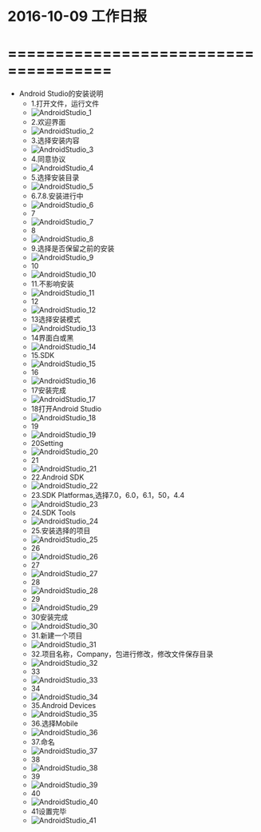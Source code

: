 # 2016-10-09 工作日报
=====================================
=====================================
* Android Studio的安装说明
  * 1.打开文件，运行文件
   * ![AndroidStudio_1](image/androidstudio_pig/androidstudio_instatll_1.jpg)
  * 2.欢迎界面
   * ![AndroidStudio_2](image/androidstudio_pig/androidstudio_instatll_2.jpg)
  * 3.选择安装内容
   * ![AndroidStudio_3](image/androidstudio_pig/androidstudio_instatll_3.jpg)
  * 4.同意协议
  * ![AndroidStudio_4](image/androidstudio_pig/androidstudio_instatll_4.jpg)
  * 5.选择安装目录
   * ![AndroidStudio_5](image/androidstudio_pig/androidstudio_instatll_5.jpg)
  * 6.7.8.安装进行中
   * ![AndroidStudio_6](image/androidstudio_pig/androidstudio_instatll_6.jpg)
  * 7
   * ![AndroidStudio_7](image/androidstudio_pig/androidstudio_instatll_7.jpg)
  * 8
   * ![AndroidStudio_8](image/androidstudio_pig/androidstudio_instatll_8.jpg)
  * 9.选择是否保留之前的安装
   * ![AndroidStudio_9](image/androidstudio_pig/androidstudio_instatll_9.jpg)
  * 10
   * ![AndroidStudio_10](image/androidstudio_pig/androidstudio_instatll_10.jpg)
  * 11.不影响安装
  * ![AndroidStudio_11](image/androidstudio_pig/androidstudio_instatll_11.jpg)
  * 12
   * ![AndroidStudio_12](image/androidstudio_pig/androidstudio_instatll_12.jpg)
  * 13选择安装模式
   * ![AndroidStudio_13](image/androidstudio_pig/androidstudio_instatll_13.jpg)
  * 14界面白或黑
   * ![AndroidStudio_14](image/androidstudio_pig/androidstudio_instatll_14.jpg)
  * 15.SDK
   * ![AndroidStudio_15](image/androidstudio_pig/androidstudio_instatll_15.jpg)
  * 16
   * ![AndroidStudio_16](image/androidstudio_pig/androidstudio_instatll_16.jpg)
  * 17安装完成
   * ![AndroidStudio_17](image/androidstudio_pig/androidstudio_instatll_17.jpg)
  * 18打开Android Studio
   * ![AndroidStudio_18](image/androidstudio_pig/androidstudio_instatll_18.jpg)
  * 19
   * ![AndroidStudio_19](image/androidstudio_pig/androidstudio_instatll_19.jpg)
  * 20Setting
   * ![AndroidStudio_20](image/androidstudio_pig/androidstudio_instatll_20.jpg)
  * 21
   * ![AndroidStudio_21](image/androidstudio_pig/androidstudio_instatll_21.jpg)
  * 22.Android SDK
   * ![AndroidStudio_22](image/androidstudio_pig/androidstudio_instatll_22.jpg)
  * 23.SDK Platformas,选择7.0，6.0，6.1，50，4.4
   * ![AndroidStudio_23](image/androidstudio_pig/androidstudio_instatll_23.jpg)
  * 24.SDK Tools
   * ![AndroidStudio_24](image/androidstudio_pig/androidstudio_instatll_24.jpg)
  * 25.安装选择的项目
   * ![AndroidStudio_25](image/androidstudio_pig/androidstudio_instatll_25.jpg)
  * 26
   * ![AndroidStudio_26](image/androidstudio_pig/androidstudio_instatll_26.jpg)
  * 27
   * ![AndroidStudio_27](image/androidstudio_pig/androidstudio_instatll_27.jpg)
  * 28
   * ![AndroidStudio_28](image/androidstudio_pig/androidstudio_instatll_28.jpg)
  * 29
   * ![AndroidStudio_29](image/androidstudio_pig/androidstudio_instatll_29.jpg)
  * 30安装完成
   * ![AndroidStudio_30](image/androidstudio_pig/androidstudio_instatll_30.jpg)
  * 31.新建一个项目
   * ![AndroidStudio_31](image/androidstudio_pig/androidstudio_instatll_31.jpg)
  * 32.项目名称，Company，包进行修改，修改文件保存目录
   * ![AndroidStudio_32](image/androidstudio_pig/androidstudio_instatll_32.jpg)
  * 33
   * ![AndroidStudio_33](image/androidstudio_pig/androidstudio_instatll_33.jpg)
  * 34
   * ![AndroidStudio_34](image/androidstudio_pig/androidstudio_instatll_34.jpg)
  * 35.Android Devices
   * ![AndroidStudio_35](image/androidstudio_pig/androidstudio_instatll_35.jpg)
  * 36.选择Mobile
   * ![AndroidStudio_36](image/androidstudio_pig/androidstudio_instatll_36.jpg)
  * 37.命名
   * ![AndroidStudio_37](image/androidstudio_pig/androidstudio_instatll_37.jpg)
  * 38
   * ![AndroidStudio_38](image/androidstudio_pig/androidstudio_instatll_38.jpg)
  * 39
   * ![AndroidStudio_39](image/androidstudio_pig/androidstudio_instatll_39.jpg)
  * 40
   * ![AndroidStudio_40](image/androidstudio_pig/androidstudio_instatll_40.jpg)
  * 41设置完毕
   * ![AndroidStudio_41](image/androidstudio_pig/androidstudio_instatll_41.jpg)
